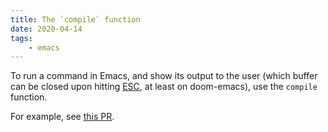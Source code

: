 ```yaml
---
title: The `compile` function
date: 2020-04-14
tags:
    - emacs
---
```


To run a command in Emacs, and show its output to the user (which buffer can be
closed upon hitting [ESC][kbd], at least on doom-emacs), use the `compile`
function.

For example, see [this PR](https://github.com/felko/zettel-mode/pull/9).

[kbd]: kbd:
